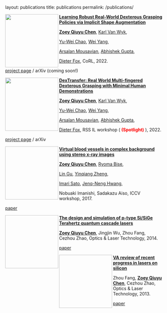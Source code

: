 layout: publications
title: publications
permalink: /publications/


<img align="left" width="170" height="170" src="https://github.com/qiuyuchen14/qiuyuchen14.github.io/blob/master/assets/img/isagrasp.gif">


[**Learning Robust Real-World Dexterous Grasping Policies via Implicit Shape Augmentation**](https://sites.google.com/view/implicitaugmentation/home)


[**Zoey Qiuyu Chen**](https://qiuyuchen14.github.io/), [Karl Van Wyk](https://research.nvidia.com/person/karl-van-wyk/), 

[Yu-Wei Chao](https://research.nvidia.com/person/yu-wei-chao),  [Wei Yang](http://wyang.me/),  

[Arsalan Mousavian](https://cs.gmu.edu/~amousavi/),  [Abhishek Gupta](https://abhishekunique.github.io/),  

[Dieter Fox](https://homes.cs.washington.edu/~fox/),  CoRL, 2022.  


[project page](https://sites.google.com/view/implicitaugmentation/home) / arXiv (coming soon!)



<img align="left" width="170" height="170" src="https://github.com/qiuyuchen14/qiuyuchen14.github.io/blob/master/assets/img/human_demos.gif">


[**DexTransfer: Real World Multi-fingered Dexterous Grasping with Minimal Human Demonstrations**](hhttps://sites.google.com/view/dextransfer/home)


[**Zoey Qiuyu Chen**](https://qiuyuchen14.github.io/), [Karl Van Wyk](https://research.nvidia.com/person/karl-van-wyk/), 

[Yu-Wei Chao](https://research.nvidia.com/person/yu-wei-chao),  [Wei Yang](http://wyang.me/),  

[Arsalan Mousavian](https://cs.gmu.edu/~amousavi/),  [Abhishek Gupta](https://abhishekunique.github.io/),  

[Dieter Fox](https://homes.cs.washington.edu/~fox/), RSS IL workshop (<font color='red'> **(Spotlight)**  </font>), 2022.


[project page](https://sites.google.com/view/implicitaugmentation/home) / arXiv 



<img align="left" width="170" height="170" path="assets/img/isagrasp.gif">


[**Virtual blood vessels in complex background using stereo x-ray images**](https://arxiv.org/abs/1709.07551)


[**Zoey Qiuyu Chen**](https://qiuyuchen14.github.io/), [Ryoma Bise](https://human.ait.kyushu-u.ac.jp/~bise/index-en.html), 

[Lin Gu](https://sites.google.com/view/linguedu/home), [Yinqiang Zheng](https://sites.google.com/site/yinqiangzheng/), 

[Imari Sato](http://research.nii.ac.jp/~imarik/), [Jenq-Neng Hwang](https://people.ece.uw.edu/hwang/), 

Nobuaki Imanishi, Sadakazu Aiso, ICCV workshop, 2017.


[paper](https://arxiv.org/abs/1709.07551)



<img align="left" width="170" height="170" path="assets/img/isagrasp.gif">


[**The design and simulation of p-type Si/SiGe Terahertz quantum cascade lasers**](https://www.sciencedirect.com/science/article/abs/pii/S003039921300354X)


[**Zoey Qiuyu Chen**](https://qiuyuchen14.github.io/), Jingjin Wu, Zhou Fang, Cezhou Zhao, Optics & Laser Technology, 2014.


[paper](https://www.sciencedirect.com/science/article/abs/pii/S003039921300354X)



<img align="left" width="170" height="170" path="assets/img/isagrasp.gif">


[**VA review of recent progress in lasers on silicon**](https://www.sciencedirect.com/science/article/abs/pii/S0030399212003088)


Zhou Fang, [**Zoey Qiuyu Chen**](https://qiuyuchen14.github.io/), Cezhou Zhao, Optics & Laser Technology, 2013.


[paper](https://www.sciencedirect.com/science/article/abs/pii/S0030399212003088)

